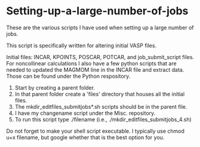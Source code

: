 # Setting-up-a-large-number-of-jobs
These are the various scripts I have used when setting up a large number of jobs.

This script is specifically written for altering initial VASP files. 

Initial files: INCAR, KPOINTS, POSCAR, POTCAR, and job_submit_script files. For noncollinear calculations I also have a few python scripts that are needed to updated the MAGMOM line in the INCAR file and extract data. Those can be found under the Python respository.

1. Start by creating a parent folder. 
2. In that parent folder create a 'files' directory that houses all the initial files. 
3. The mkdir_editfiles_submitjobs*.sh scripts should be in the parent file.
4. I have my changename script under the Misc. repository.
5. To run this script type ./filename (i.e., ./mkdir_editfiles_submitjobs_4.sh)

Do not forget to make your shell script executable. I typically use chmod u+x filename, but google whether that is the best option for you.


